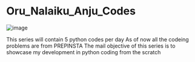 # Oru_Nalaiku_Anju_Codes
![image](https://github.com/saravana1914/Oru_Nalaiku_Anju_Codes/assets/110613222/09873f2b-0fec-49cf-97af-08c7cd098074)


This series will contain 5 python  codes per day
As of now all the codeing problems are from PREPINSTA
The mail objective of this series is to showcase my development in python coding from the scratch

